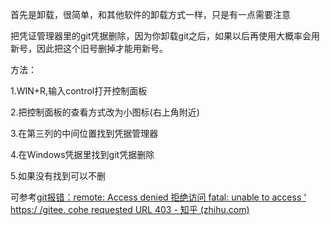 首先是卸载，很简单，和其他软件的卸载方式一样，只是有一点需要注意

把凭证管理器里的git凭据删除，因为你卸载git之后，如果以后再使用大概率会用新号，因此把这个旧号删掉才能用新号。

方法：

1.WIN+R,输入control打开控制面板

2.把控制面板的查看方式改为小图标(右上角附近)

3.在第三列的中间位置找到凭据管理器

4.在Windows凭据里找到git凭据删除

5.如果没有找到可以不删

可参考[git报错：remote: Access denied 拒绝访问 fatal: unable to access ‘ https:/ /gitee. cohe requested URL 403 - 知乎 (zhihu.com)](https://zhuanlan.zhihu.com/p/412244884)
